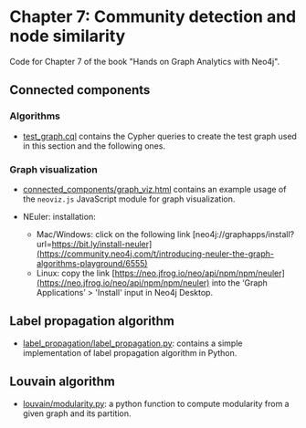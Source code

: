 # Chapter 7: Community detection and node similarity

Code for Chapter 7 of the book "Hands on Graph Analytics with Neo4j".



## Connected components


### Algorithms

- [test_graph.cql](test_graph.cql) contains the Cypher queries to create the test graph used in this section and the following ones.


### Graph visualization

- [connected_components/graph_viz.html](connected_components/graph_viz.html) contains an example usage of the `neoviz.js` JavaScript module for graph visualization.

- NEuler: installation:
    - Mac/Windows: click on the following link [neo4j://graphapps/install?url=https://bit.ly/install-neuler](https://community.neo4j.com/t/introducing-neuler-the-graph-algorithms-playground/6555)
	- Linux: copy the link [https://neo.jfrog.io/neo/api/npm/npm/neuler](https://neo.jfrog.io/neo/api/npm/npm/neuler) into the ‘Graph Applications’ > 'Install' input in Neo4j Desktop.


## Label propagation algorithm

- [label_propagation/label_propagation.py](label_propagation/label_propagation.py): contains a simple implementation of label propagation algorithm in Python.


## Louvain algorithm


- [louvain/modularity.py](louvain/modularity.py): a python function to compute modularity from a given graph and its partition.
